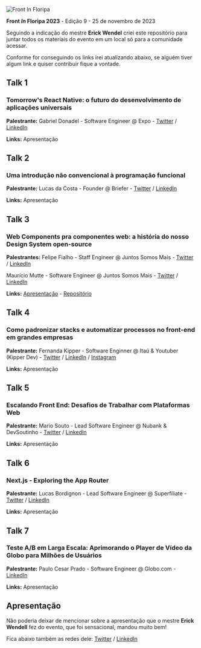![Front In Floripa](https://frontin.floripa.br/assets/img/logo.svg)

**Front *In* Floripa 2023** - Edição 9 - 25 de novembro de 2023

Seguindo a indicação do mestre **Erick Wendel** criei este repositório para juntar todos os materiais do evento em um local só para a comunidade acessar.

Conforme for conseguindo os links irei atualizando abaixo, se alguém tiver algum link e quiser contribuir fique a vontade.

## Talk 1 
### Tomorrow's React Native: o futuro do desenvolvimento de aplicações universais
**Palestrante:**
Gabriel Donadel - Software Engineer @ Expo - [Twitter](https://twitter.com/donadeldev) / [LinkedIn](https://www.linkedin.com/in/gabrieldonadeldallagnol)

**Links:**
Apresentação

## Talk 2

### Uma introdução não convencional à programação funcional
**Palestrante:**
Lucas da Costa - Founder @ Briefer - [Twitter](https://twitter.com/thewizardlucas) / [LinkedIn](https://www.linkedin.com/in/lucasfdacosta/)

**Links:**
Apresentação

## Talk 3 

### Web Components pra componentes web: a história do nosso Design System open-source
**Palestrantes:**
Felipe Fialho - Staff Engineer @ Juntos Somos Mais - [Twitter](https://twitter.com/felipefialho_) / [LinkedIn](https://www.linkedin.com/in/felipefialho)

Maurício Mutte - Software Engineer @ Juntos Somos Mais - [Twitter](https://twitter.com/mauriciomutte) / [LinkedIn](https://linkedin.com/in/mauriciomutte)

**Links:** 
[Apresentação](https://t.co/969TtN57Jr) - [Repositório](https://t.co/4ivPdqBXOy)

## Talk 4

###  Como padronizar stacks e automatizar processos no front-end em grandes empresas
**Palestrante:**
Fernanda Kipper - Software Enginner @ Itaú & Youtuber (Kipper Dev) - [Twitter](https://twitter.com/kipperdev) / [LinkedIn](https://www.linkedin.com/in/fernanda-kipper/) / [Instagram](https://instagram.com/kipper.dev)

**Links:**
Apresentação

## Talk 5 

### Escalando Front End: Desafios de Trabalhar com Plataformas Web
**Palestrante:**
Mario Souto - Lead Software Engineer @ Nubank & DevSoutinho - [Twitter](https://twitter.com/omariosouto) / [LinkedIn](https://www.linkedin.com/in/omariosouto)

**Links:**
Apresentação

## Talk 6 

### Next.js - Exploring the App Router
**Palestrante:**
Lucas Bordignon - Lead Software Engineer @ Superfiliate - [Twitter](https://twitter.com/lucaspbordignon) / [LinkedIn](https://www.linkedin.com/in/lucasbordignon)

**Links:**
Apresentação

## Talk 7 

### Teste A/B em Larga Escala: Aprimorando o Player de Vídeo da Globo para Milhões de Usuários
**Palestrante:**
Paulo Cesar Prado - Software Engineer @ Globo.com - [LinkedIn](https://www.linkedin.com/in/paulo-cesar-prado-jr)

**Links:**
Apresentação

## Apresentação

Não poderia deixar de mencionar sobre a apresentação que o mestre **Erick Wendell** fez do evento, que foi sensacional, mandou muito bem!

Fica abaixo também as redes dele:
[Twitter](https://twitter.com/erickwendel_) / [LinkedIn](https://www.linkedin.com/in/erickwendel/)
